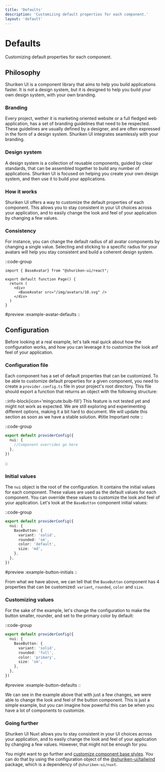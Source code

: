 ```yaml
---
title: 'Defaults'
description: 'Customizing default properties for each component.'
layout: 'default'
---
```


# Defaults

Customizing default properties for each component.

## Philosophy

Shuriken UI is a component library that aims to help you build applications faster. It is not a design system, but it is designed to help you build your own design system, with your own branding.

### Branding

Every project, wether it is marketing oriented website or a full fledged web application, has a set of branding guidelines that need to be respected. These guidelines are usually defined by a designer, and are often expressed in the form of a design system. Shuriken UI integrates seamlessly with your branding.

### Design system

A design system is a collection of reusable components, guided by clear standards, that can be assembled together to build any number of applications. Shuriken UI is focused on helping you create your own design system, and then use it to build your applications.

### How it works

Shuriken UI offers a way to customize the default properties of each component. This allows you to stay consistent in your UI choices across your application, and to easily change the look and feel of your application by changing a few values.

### Consistency

For instance, you can change the default radius of all avatar components by changing a single value. Selecting and sticking to a specific radius for your avatars will help you stay consistent and build a coherent design system.

::code-group

```tsx [ExampleAvatarDefaults.tsx]
import { BaseAvatar} from "@shuriken-ui/react";

export default function Page() {
  return (
    <div>
      <BaseAvatar src="/img/avatars/10.svg" />
    </div>
  )
}
```

#preview
:example-avatar-defaults
::

## Configuration

Before looking at a real example, let's talk real quick about how the configuration works, and how you can leverage it to customize the look anf feel of your application.

### Configuration file

Each component has a set of default properties that can be customized. To be able to customize default properties for a given component, you need to create a `provider.config.ts` file in your project's root directory. This file should export a function that returns an object with the following structure:

::info-block{icon='mingcute:bulb-fill'}
This feature is not tested yet and might not work as expected. We are still exploring and experimenting different options, making it a bit hard to document. We will update this section as soon as we have a stable solution.
#title
Important note
::

::code-group

```ts [provider.config.ts]
export default providerConfig({
  nui: {
    //Component overrides go here
  },
})
```

::

### Initial values

The `nui` object is the root of the configuration. It contains the initial values for each component. These values are used as the default values for each component. You can override these values to customize the look and feel of your application. Let's look at the `BaseButton` component initial values:

::code-group

```ts [provider.config.ts]
export default providerConfig({
  nui: {
    BaseButton: {
      variant: 'solid',
      rounded: 'sm',
      color: 'default',
      size: 'md',
    },
  },
})
```

#preview
:example-button-initials
::

From what we have above, we can tell that the `BaseButton` component has 4 properties that can be customized: `variant`, `rounded`, `color` and `size`. 

### Customizing values

For the sake of the example, let's change the configuration to make the button smaller, rounder, and set to the primary color by default:

::code-group

```ts [provider.config.ts]
export default providerConfig({
  nui: {
    BaseButton: {
      variant: 'solid',
      rounded: 'full',
      color: 'primary',
      size: 'sm',
    },
  },
})
```

#preview
:example-button-defaults
::

We can see in the example above that with just a few changes, we were able to change the look and feel of the button component. This is just a simple example, but you can imagine how powerful this can be when you have a lot of components to customize.

### Going further

Shuriken UI Nuxt allows you to stay consistent in your UI choices across your application, and to easily change the look and feel of your application by changing a few values. However, that might not be enough for you. 

You might want to go further and [customize component base styles](/docs/tailwind/theming/configuration). You can do that by using the configuration object of the [@shuriken-ui/tailwind](https://github.com/shuriken-ui/tailwind) package, which is a dependency of `@shuriken-ui/nuxt`.